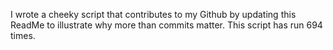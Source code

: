 I wrote a cheeky script that contributes to my Github by updating this ReadMe to illustrate why more than commits matter. This script has run 694 times.